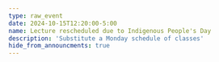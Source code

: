 ```yaml
---
type: raw_event
date: 2024-10-15T12:20:00-5:00
name: Lecture rescheduled due to Indigenous People's Day
description: 'Substitute a Monday schedule of classes'
hide_from_announcments: true
---
```

